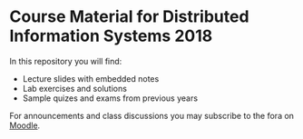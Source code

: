 # Course Material for Distributed Information Systems 2018

In this repository you will find:
- Lecture slides with embedded notes
- Lab exercises and solutions
- Sample quizes and exams from previous years

For announcements and class discussions you may subscribe to the fora on [Moodle](https://moodle.epfl.ch/course/view.php?id=4051).
